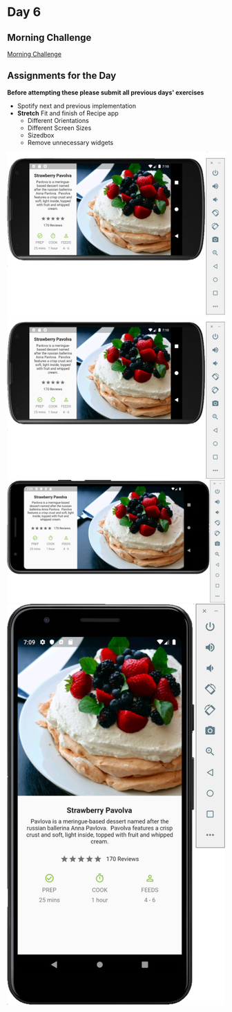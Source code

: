 # Day 6 

## Morning Challenge
[Morning Challenge](https://github.com/McLarenCollege/morning_challenge_day_6)

## Assignments for the Day

**Before attempting these please submit all previous days' exercises**

- Spotify next and previous implementation
- **Stretch** Fit and finish of Recipe app
    - Different Orientations
    - Different Screen Sizes
    - Sizedbox
    - Remove unnecessary widgets
    
![](screenshots/recipe-small-landscape.png)
    ![](screenshots/recipe-small-landscape.png)
    ![](screenshots/recipe-large-landscape.png)
    ![](screenshots/recipe-large-portrait.png)
